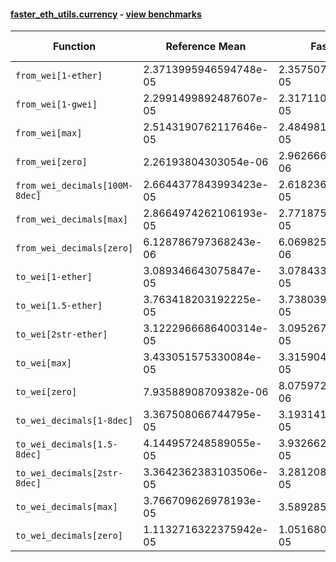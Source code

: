 #### [faster_eth_utils.currency](https://github.com/BobTheBuidler/faster-eth-utils/blob/master/faster_eth_utils/currency.py) - [view benchmarks](https://github.com/BobTheBuidler/faster-eth-utils/blob/master/benchmarks/test_currency_benchmarks.py)

| Function | Reference Mean | Faster Mean | % Change | Speedup (%) | x Faster | Faster |
|----------|---------------|-------------|----------|-------------|----------|--------|
| `from_wei[1-ether]` | 2.3713995946594748e-05 | 2.3575078325975626e-05 | 0.59% | 0.59% | 1.01x | ✅ |
| `from_wei[1-gwei]` | 2.2991499892487607e-05 | 2.3171105342182902e-05 | -0.78% | -0.78% | 0.99x | ❌ |
| `from_wei[max]` | 2.5143190762117646e-05 | 2.4849818347745893e-05 | 1.17% | 1.18% | 1.01x | ✅ |
| `from_wei[zero]` | 2.26193804303054e-06 | 2.962666018651204e-06 | -30.98% | -23.65% | 0.76x | ❌ |
| `from_wei_decimals[100M-8dec]` | 2.6644377843993423e-05 | 2.6182367726805546e-05 | 1.73% | 1.76% | 1.02x | ✅ |
| `from_wei_decimals[max]` | 2.8664974262106193e-05 | 2.7718755787681054e-05 | 3.30% | 3.41% | 1.03x | ✅ |
| `from_wei_decimals[zero]` | 6.128786797368243e-06 | 6.0698259712647225e-06 | 0.96% | 0.97% | 1.01x | ✅ |
| `to_wei[1-ether]` | 3.089346643075847e-05 | 3.078433256903664e-05 | 0.35% | 0.35% | 1.00x | ✅ |
| `to_wei[1.5-ether]` | 3.763418203192225e-05 | 3.738039723381821e-05 | 0.67% | 0.68% | 1.01x | ✅ |
| `to_wei[2str-ether]` | 3.1222966686400314e-05 | 3.095267953437943e-05 | 0.87% | 0.87% | 1.01x | ✅ |
| `to_wei[max]` | 3.433051575330084e-05 | 3.3159042361108794e-05 | 3.41% | 3.53% | 1.04x | ✅ |
| `to_wei[zero]` | 7.93588908709382e-06 | 8.075972925232937e-06 | -1.77% | -1.73% | 0.98x | ❌ |
| `to_wei_decimals[1-8dec]` | 3.367508066744795e-05 | 3.193141930970442e-05 | 5.18% | 5.46% | 1.05x | ✅ |
| `to_wei_decimals[1.5-8dec]` | 4.144957248589055e-05 | 3.9326627994612884e-05 | 5.12% | 5.40% | 1.05x | ✅ |
| `to_wei_decimals[2str-8dec]` | 3.3642362383103506e-05 | 3.281208435527091e-05 | 2.47% | 2.53% | 1.03x | ✅ |
| `to_wei_decimals[max]` | 3.766709626978193e-05 | 3.58928576711331e-05 | 4.71% | 4.94% | 1.05x | ✅ |
| `to_wei_decimals[zero]` | 1.1132716322375942e-05 | 1.0516805209394635e-05 | 5.53% | 5.86% | 1.06x | ✅ |
